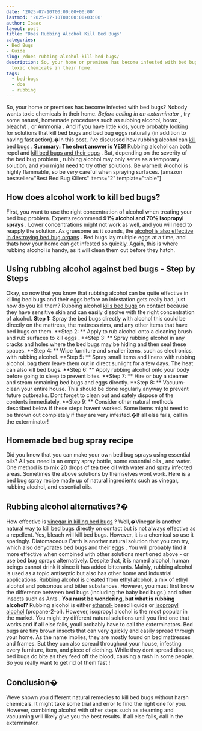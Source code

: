 ```yaml
---
date: '2025-07-10T00:00:00+00:00'
lastmod: '2025-07-10T00:00:00+03:00'
author: Isaac
layout: post
title: "Does Rubbing Alcohol Kill Bed Bugs"
categories:
- Bed Bugs
- Guide
slug: /does-rubbing-alcohol-kill-bed-bugs/
description: So, your home or premises has become infested with bed bugs? Nobody wants
  toxic chemicals in their home.
tags: 
  - bed-bugs
  - doe
  - rubbing
---
```

So, your home or premises has become infested with bed bugs? Nobody wants toxic chemicals in their home.
*Before calling in an exterminator*
, try some natural, homemade procedures such as rubbing alcohol,
borax
,
bleach/)
, or
Ammonia
.
And if you have little kids, youre probably looking for solutions that kill bed bugs and bed bug eggs naturally (in addition to having fast action).�In this post, I've discussed how rubbing alcohol can
[kill bed bugs](https://pestpolicy.com/does-lysol-kill-bed-bugs/)
.
**Summary: The short answer is YES!**
Rubbing alcohol can both repel and
[kill bed bugs and their eggs](https://books.google.com.au/books?id=-fE2CgAAQBAJ&pg=PT5&dq=using+rubbing+alcohol+to+kill+bed+bugs&hl=en&sa=X&ved=0ahUKEwiusfHK6t3WAhVDw7wKHYzyCtwQ6AEILTAB#v=onepage&q=bed%20bug&f=false)
.
But, depending on the severity of the
bed bug problem
, rubbing alcohol may only serve as a temporary solution, and you might need to try other solutions. Be warned: Alcohol is highly flammable, so be very careful when spraying surfaces.
[amazon bestseller="Best Bed Bug Killers" items="2" template="table"]
## **How does alcohol work to kill bed bugs?**
First, you want to use the right concentration of alcohol when
treating your bed bug
problem. Experts recommend
**91% alcohol and 70% Isopropyl sprays**
. Lower concentrations might not work as well, and you will need to reapply the solution.
As gruesome as it sounds, the
[alcohol is also effective in destroying bed bug organs](https://books.google.com.au/books?id=xrxSr9S_H3oC&pg=PT19&dq=bed+bugs+alcohol&hl=en&sa=X&redir_esc=y#v=onepage&q=earth&f=false)
.
Bed bugs
lay multiple eggs
at a time, and thats how your home can get infested so quickly. Again, this is where rubbing alcohol is handy, as it will clean them out before they hatch.
## **Using rubbing alcohol against bed bugs - Step by Steps**
Okay, so now that you know that rubbing alcohol can be quite effective in
killing bed bugs and their eggs
before an infestation gets really bad, just how do you kill them?
Rubbing alcohol
[kills bed bugs](https://pestpolicy.com/does-diatomaceous-earth-kill-bed-bugs/)
on contact because they have sensitive skin and can easily dissolve with the right concentration of alcohol.
**Step 1:**
Spray the bed bugs
directly with alcohol  this could be directly on the mattress, the mattress rims, and any other items that have bed bugs on them.
**Step 2: **
Apply to rub alcohol onto a cleaning brush and rub
surfaces to kill eggs
.
**Step 3: **
Spray rubbing alcohol in any cracks and holes where the
bed bugs may be hiding
and then seal these spaces.
**Step 4: **
Wipe furniture and smaller items, such as electronics, with rubbing alcohol.
**Step 5: **
Spray small items and linens with rubbing alcohol, bag them leave them out in direct sunlight for a few days. The heat can also kill bed bugs.
**Step 6: **
Apply rubbing alcohol onto your body before going to sleep to prevent bites.
**Step 7: **
Hire or buy a
steamer and steam remaining bed bugs
and eggs directly.
**Step 8: **
Vacuum-clean your entire house. This should be done regularly anyway to prevent future outbreaks. Dont forget to clean out and safely dispose of the contents immediately.
**Step 9: **
Consider other
natural methods
described below if these steps havent worked. Some items might need to be thrown out completely if they are very infested.�If all else fails, call in the exterminator!
## **Homemade bed bug spray recipe**
Did you know that you can make your own bed bug sprays using essential oils? All you need is an empty spray bottle, some
essential oils
, and water.
One method is to mix 20 drops of
tea tree oil
with water and spray infected areas. Sometimes the above solutions by themselves wont work.
Here is a
bed bug spray
recipe made up of natural ingredients such as vinegar, rubbing alcohol, and essential oils.
## **Rubbing alcohol alternatives?�**
How effective is
[vinegar in killing bed bugs](https://pestpolicy.com/does-vinegar-kill-bed-bugs/)
? Well,�Vinegar is another natural way to
kill bed bugs directly
on contact but is not always effective as a repellent. Yes, bleach will kill bed bugs. However, it is a chemical so use it sparingly.
Diatomaceous Earth is another natural solution that you can try, which also dehydrates
bed bugs and their eggs
. You will probably find it more effective when combined with other solutions mentioned above - or use
bed bug sprays
alternatively.
Despite that, it is named alcohol, human beings cannot drink it since it has added bitterants.
Mainly, rubbing alcohol is used as a topic antiseptic but also has other home and industrial applications. Rubbing alcohol is created from ethyl alcohol, a mix of ethyl alcohol and poisonous and bitter substances.
However, you must first know the difference between bed bugs (including the
baby bed bugs
) and other insects such as
Ants
.
**You must be wondering, but what is rubbing alcohol?**
Rubbing alcohol is either
[ethanol-](https://en.wikipedia.org/wiki/Ethanol)
based liquids or
[isopropyl alcohol](https://en.wikipedia.org/wiki/Isopropyl_alcohol)
(propane-2-ol).
However, isopropyl alcohol is the most popular in the market. You might try different natural solutions until you find one that works  and if all else fails, youll probably have to call the exterminators.
Bed bugs are tiny brown insects that
can very quickly and easily spread
through your home. As the name implies, they are mostly found on
bed mattresses
and frames. But they can also spread throughout your house, infesting every furniture, item, and piece of clothing. While they dont spread disease,
bed bugs do bite
as they feed off the blood, causing a rash in some people. So you really want to get
rid of them fast
!
## **Conclusion�**
Weve shown you different natural remedies to kill bed bugs without harsh chemicals. It might take some trial and error to find the right one for you.
However, combining alcohol with other steps such as steaming and vacuuming will likely give you the best results. If all else fails, call in the exterminator.
